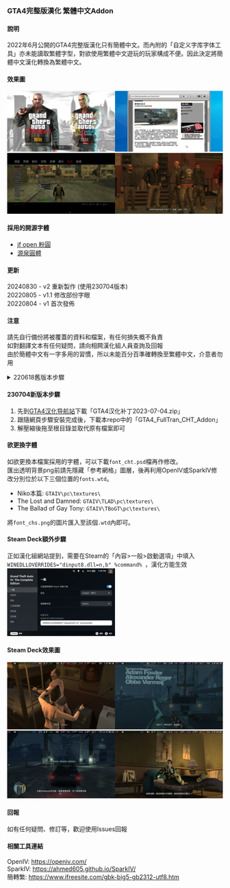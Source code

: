 ### GTA4完整版漢化 繁體中文Addon

#### 說明
2022年6月公開的GTA4完整版漢化只有簡體中文。而內附的「自定义字库字体工具」亦未能讀取繁體字型，對欲使用繁體中文遊玩的玩家構成不便。因此決定將簡體中文漢化轉換為繁體中文。<br>

#### 效果圖
<img src="https://github.com/Megumi-B/GTA4_FullTran_CHT/raw/main/Showcase_1.jpg" width="50%"><img src="https://github.com/Megumi-B/GTA4_FullTran_CHT/raw/main/Showcase_2.jpg" width="50%">
<img src="https://github.com/Megumi-B/GTA4_FullTran_CHT/raw/main/Showcase_3.jpg" width="50%"><img src="https://github.com/Megumi-B/GTA4_FullTran_CHT/raw/main/Showcase_4.jpg" width="50%">

#### 採用的開源字體
- [jf open 粉圓](https://github.com/justfont/open-huninn-font)
- [源泉圓體](https://github.com/ButTaiwan/gensen-font)

#### 更新
20240830 - v2 重新製作 (使用230704版本)<br>
20220805 - v1.1 修改部份字眼<br>
20220804 - v1 首次發佈<br>

#### 注意
請先自行備份將被覆蓋的資料和檔案，有任何損失概不負責<br>
如對翻譯文本有任何疑問，請向相闗漢化組人員查詢及回報<br>
由於簡體中文有一字多用的習慣，所以未能百分百準確轉換至繁體中文，介意者勿用<br>

<details><summary>220618舊版本步驟</summary>

1. 先到天道汉化组的[GTA4汉化导航站](https://b9348.gitee.io/#1)下載「GTA4汉化补丁20220618」<br>
2. 跟隨網頁步驟安裝完成後，下載本repo中的「GTA4_FullTran_CHT_Addon」<br>
3. 解壓縮後拖至根目錄並取代原有檔案即可<br>

#### 欲更換字體
如欲更換本檔案採用的字體，可以下載`font_cht.psd`檔再作修改。<br>
匯出透明背景png時請先隱藏「参考网格」，然後利用SparkIV修改分別位於以下三個位置的`fonts.wtd`。<br>
- Niko本篇: `GTAIV\pc\textures\`
- The Lost and Damned: `GTAIV\TLAD\pc\textures\`
- The Ballad of Gay Tony: `GTAIV\TBoGT\pc\textures\`

將`font_chs.png`的圖片匯入至該個`.wtd`內即可。
<br>
</details>

#### 230704新版本步驟
1. 先到[GTA4汉化导航站](https://b9348.pages.dev/)下載「GTA4汉化补丁2023-07-04.zip」<br>
2. 跟隨網頁步驟安裝完成後，下載本repo中的「GTA4_FullTran_CHT_Addon」<br>
3. 解壓縮後拖至根目錄並取代原有檔案即可<br>

#### 欲更換字體
如欲更換本檔案採用的字體，可以下載`font_cht.psd`檔再作修改。<br>
匯出透明背景png前請先隱藏「参考網格」圖層，後再利用OpenIV或SparkIV修改分別位於以下三個位置的`fonts.wtd`。<br>
- Niko本篇: `GTAIV\pc\textures\`
- The Lost and Damned: `GTAIV\TLAD\pc\textures\`
- The Ballad of Gay Tony: `GTAIV\TBoGT\pc\textures\`

將`font_chs.png`的圖片匯入至該個`.wtd`內即可。

#### Steam Deck額外步驟
正如漢化組網站提到，需要在Steam的「內容>一般>啟動選項」中填入`WINEDLLOVERRIDES="dinput8.dll=n,b" %command% `，漢化方能生效<br>
<img src="https://github.com/Megumi-B/GTA4_FullTran_CHT/raw/main/SteamDeck_LaunchOptions.jpg" width="50%"><br>

#### Steam Deck效果圖
<img src="https://github.com/Megumi-B/GTA4_FullTran_CHT/raw/main/Showcase_SD1.jpg" width="50%"><img src="https://github.com/Megumi-B/GTA4_FullTran_CHT/raw/main/Showcase_SD2.jpg" width="50%"><br>
<img src="https://github.com/Megumi-B/GTA4_FullTran_CHT/raw/main/Showcase_SD3.jpg" width="50%"><img src="https://github.com/Megumi-B/GTA4_FullTran_CHT/raw/main/Showcase_SD4.jpg" width="50%"><br>

#### 回報
如有任何疑問、修訂等，歡迎使用Issues回報

#### 相關工具連結
OpenIV: https://openiv.com/<br>
SparkIV: https://ahmed605.github.io/SparkIV/<br>
簡轉繁: https://www.ifreesite.com/gbk-big5-gb2312-utf8.htm<br>
